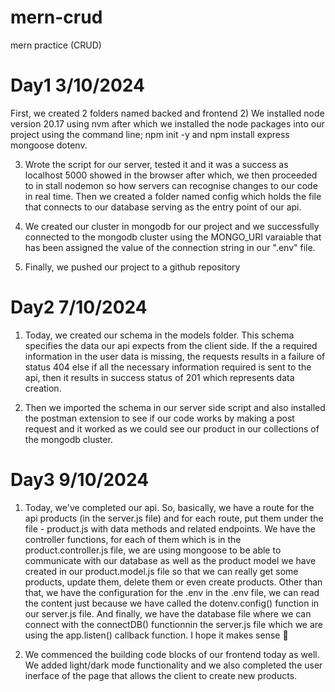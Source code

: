 # mern-crud
mern practice (CRUD)

# Day1 3/10/2024
First, we created 2 folders named backed and frontend
2) We installed node version 20.17 using nvm after which we installed the node packages into our project using the command line; npm init -y and npm install express mongoose dotenv.

3) Wrote the script for our server, tested it and it was a success as localhost 5000 showed in the browser after which, we then proceeded to in stall nodemon so how servers can recognise changes to our code in real time.
Then we created a folder named config which holds the file that connects to our database serving as the entry point of our api.

4) We created our cluster in mongodb for our project and we successfully connected to the mongodb cluster using the MONGO_URI varaiable that has been assigned the value of the connection string in our ".env" file.

5) Finally, we pushed our project to a github repository


# Day2 7/10/2024
1) Today, we created our schema in the models folder. This schema specifies the data our api expects from the client side. If the a required information in the user data is missing, the requests results in a failure of status 404 else if all the necessary information required is sent to the api, then it results in success status of 201 which represents data creation.

2) Then we imported the schema in our server side script and also installed the postman extension to see if our code works by making a post request and it worked as we could see our product in our collections of the mongodb cluster.


# Day3 9/10/2024
1) Today, we've completed our api. So, basically, we have a route for the api products (in the server.js file) and for each route, put them under the file - product.js with data methods and related endpoints. We have the controller functions, for each of them which is in the product.controller.js file, we are using mongoose to be able to communicate with our database as well as the product model we have created in our product.model.js file so that we can really get some products, update them, delete them or even create products. Other than that, we have the configuration for the .env in the .env file, we can read the content just because we have called the dotenv.config() function in our server.js file. And finally, we have the database file where we can connect with the connectDB() functionnin the server.js file which we are using the app.listen() callback function. I hope it makes sense 🙂

2) We commenced the building code blocks of our frontend today as well. We added light/dark mode functionality and we also completed the user inerface of the page that allows the client to create new products.